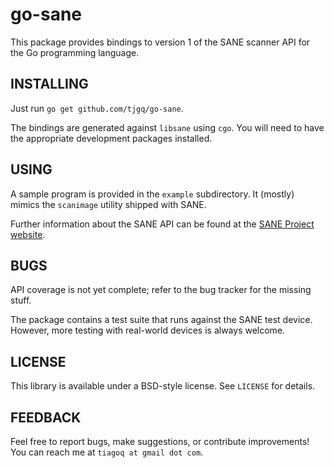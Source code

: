 # go-sane

This package provides bindings to version 1 of the SANE scanner API
for the Go programming language.

## INSTALLING

Just run `go get github.com/tjgq/go-sane`.

The bindings are generated against `libsane` using `cgo`.
You will need to have the appropriate development packages installed.

## USING

A sample program is provided in the `example` subdirectory.
It (mostly) mimics the `scanimage` utility shipped with SANE.

Further information about the SANE API can be found at the
[SANE Project website](http://www.sane-project.org).

## BUGS

API coverage is not yet complete; refer to the bug tracker for the missing stuff.

The package contains a test suite that runs against the SANE test device.
However, more testing with real-world devices is always welcome.

## LICENSE

This library is available under a BSD-style license.
See `LICENSE` for details.

## FEEDBACK

Feel free to report bugs, make suggestions, or contribute improvements!
You can reach me at `tiagoq at gmail dot com`.
